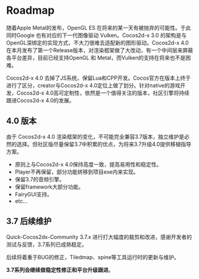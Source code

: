 # Roadmap

随着Apple Metal的发布，OpenGL ES 在将来的某一天有被抛弃的可能性。于此同时Google 也有对应的下一代图像驱动 Vulken。Cocos2d-x 3.0 的架构是与OpenGL深绑定的实现方式，不大刀很难去适配新的图形驱动。Cocos2d-x 4.0 在本月发布了第一个Release版本，对渲染框架做了大改动，有一个中间层来屏蔽各平台差异，目前已经支持OpenGL 和 Metal，而Vulken的支持在将来也不是困难。

Cocos2d-x 4.0 去掉了JS系统，保留Lua和CPP开发。Cocos官方在版本上终于进行了区分，creator与Cocos2d-x 4.0定位上做了划分。针对native的游戏开发，Cocos2d-x 4.0高可定制性，依然是一个值得关注的版本，社区引擎将持续跟进Cocos2d-x 4.0的发展。

## 4.0 版本

由于 Cocos2d-x 4.0 渲染框架的变化，不可能完全兼容3.7版本，独立维护是必然的选择。但社区版尽量保留3.7中积累的优点，为将来3.7升级4.0提供移植指导方案。

* 原则上与Cocos2d-x 4.0保持高度一致，提高易用性和稳定性。
* Player不再保留，部分功能转移到项目exe内来实现。
* 保留3.7的音频引擎。
* 保留framework大部分功能。
* FairyGUI支持。
* etc...

## 3.7 后续维护

Quick-Cocos2dx-Community 3.7.x 进行打大幅度的裁剪和改进，感谢开发者的测试与反馈，3.7系列已成熟稳定。

后续将着重于BUG的修正，Tiledmap、spine等工具运行时的更新与维护。

**3.7系列会继续做稳定性修正和平台升级跟进**。